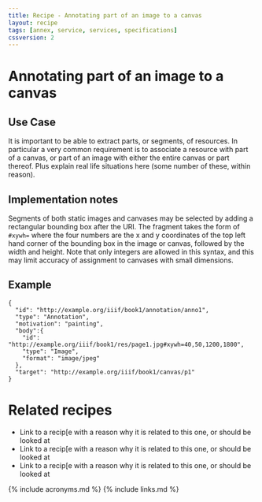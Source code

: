 ```yaml
---
title: Recipe - Annotating part of an image to a canvas
layout: recipe
tags: [annex, service, services, specifications]
cssversion: 2
---
```





# Annotating part of an image to a canvas

## Use Case

It is important to be able to extract parts, or segments, of resources. In particular a very common requirement is to associate a resource with part of a canvas, or part of an image with either the entire canvas or part thereof.   Plus explain real life situations here (some number of these, within reason).

## Implementation notes

Segments of both static images and canvases may be selected by adding a rectangular bounding box after the URI. The fragment takes the form of `#xywh=` where the four numbers are the x and y coordinates of the top left hand corner of the bounding box in the image or canvas, followed by the width and height. Note that only integers are allowed in this syntax, and this may limit accuracy of assignment to canvases with small dimensions. 


## Example

``` json-doc
{
  "id": "http://example.org/iiif/book1/annotation/anno1",
  "type": "Annotation",
  "motivation": "painting",
  "body":{
    "id": "http://example.org/iiif/book1/res/page1.jpg#xywh=40,50,1200,1800",
    "type": "Image",
    "format": "image/jpeg"
  },
  "target": "http://example.org/iiif/book1/canvas/p1"
}
```

# Related recipes

* Link to a recip[e with a reason why it is related to this one, or should be looked at
* Link to a recip[e with a reason why it is related to this one, or should be looked at
* Link to a recip[e with a reason why it is related to this one, or should be looked at


{% include acronyms.md %}
{% include links.md %}

